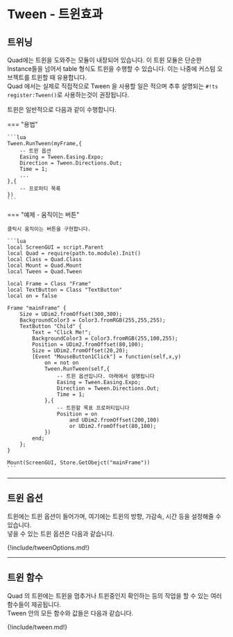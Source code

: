 
# Tween - 트윈효과

## 트위닝

Quad에는 트윈을 도와주는 모듈이 내장되어 있습니다. 이 트윈 모듈은 단순한 Instance들을 넘어서 table 형식도 트윈을 수행할 수 있습니다. 이는 나중에 커스텀 오브젝트를 트윈할 때 유용합니다.  
Quad 에서는 실제로 직접적으로 Tween 을 사용할 일은 적으며 추후 설명되는 `#!ts register:Tween()`로 사용하는것이 권장됩니다.  

트윈은 일반적으로 다음과 같이 수행합니다.  

=== "용법"

    ```lua
    Tween.RunTween(myFrame,{
        -- 트윈 옵션
        Easing = Tween.Easing.Expo;
        Direction = Tween.Directions.Out;
        Time = 1;
        ...
    },{
        -- 프로퍼티 목록
    })
    ```

=== "예제 - 움직이는 버튼"

    클릭시 움직이는 버튼을 구현합니다.

    ```lua
    local ScreenGUI = script.Parent
    local Quad = require(path.to.module).Init()
    local Class = Quad.Class
    local Mount = Quad.Mount
    local Tween = Quad.Tween

    local Frame = Class "Frame"
    local TextButton = Class "TextButton"
    local on = false

    Frame "mainFrame" {
        Size = UDim2.fromOffset(300,300);
        BackgroundColor3 = Color3.fromRGB(255,255,255);
        TextButton "Child" {
            Text = "Click Me!";
            BackgroundColor3 = Color3.fromRGB(255,100,255);
            Position = UDim2.fromOffset(80,100);
            Size = UDim2.fromOffset(20,20);
            [Event "MouseButton1Click"] = function(self,x,y)
                on = not on
                Tween.RunTween(self,{
                    -- 트윈 옵션입니다. 아래에서 설명됩니다
                    Easing = Tween.Easing.Expo;
                    Direction = Tween.Directions.Out;
                    Time = 1;
                },{
                    -- 트윈할 목표 프로퍼티입니다
                    Position = on
                        and UDim2.fromOffset(200,100)
                        or UDim2.fromOffset(80,100);
                })
            end;
        };
    }

    Mount(ScreenGUI, Store.GetObejct("mainFrame"))
    ```

---

## 트윈 옵션

트윈에는 트윈 옵션이 들어가며, 여기에는 트윈의 방향, 가감속, 시간 등을 설정해줄 수 있습니다.  
넣을 수 있는 트윈 옵션은 다음과 같습니다.  

{!include/tweenOptions.md!}

---

## 트윈 함수

Quad 의 트윈에는 트윈을 멈추거나 트윈중인지 확인하는 등의 작업을 할 수 있는 여러 함수들이 제공됩니다.  
Tween 안의 모든 함수와 값들은 다음과 같습니다.  

{!include/tween.md!}
